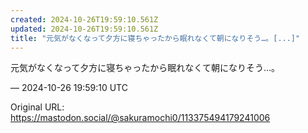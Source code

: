 ```yaml
---
created: 2024-10-26T19:59:10.561Z
updated: 2024-10-26T19:59:10.561Z
title: "元気がなくなって夕方に寝ちゃったから眠れなくて朝になりそう…。[...]"
---
```


<p>元気がなくなって夕方に寝ちゃったから眠れなくて朝になりそう…。</p>

&mdash; 2024-10-26 19:59:10 UTC

Original URL: https://mastodon.social/@sakuramochi0/113375494179241006
